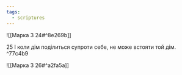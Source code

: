 ```yaml
---
tags:
  - scriptures
---
```


![[Марка 3 24#^8e269b]]

25 І коли дім поділиться супроти себе, не може встояти той дім. ^77c4b9

![[Марка 3 26#^a2fa5a]]